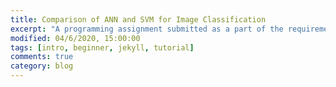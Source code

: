 ```yaml
---
title: Comparison of ANN and SVM for Image Classification
excerpt: "A programming assignment submitted as a part of the requirements for CS 180: Artificial Intelligence."
modified: 04/6/2020, 15:00:00
tags: [intro, beginner, jekyll, tutorial]
comments: true
category: blog
---
```

